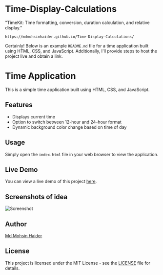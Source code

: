 # Time-Display-Calculations
"TimeKit: Time formatting, conversion, duration calculation, and relative display."

```
https://mdmohsinhaider.github.io/Time-Display-Calculations/
```
Certainly! Below is an example `README.md` file for a time application built using HTML, CSS, and JavaScript. Additionally, I'll provide steps to host the project live and obtain a link.

# Time Application

This is a simple time application built using HTML, CSS, and JavaScript.

## Features

- Displays current time
- Option to switch between 12-hour and 24-hour format
- Dynamic background color change based on time of day

## Usage

Simply open the `index.html` file in your web browser to view the application.

## Live Demo

You can view a live demo of this project [here](https://mdmohsinhaider.github.io/Time-Display-Calculations/).

## Screenshots of idea 

![Screenshot](https://chrome.google.com/webstore/detail/digital-clock-ce-7/ceppoilemjnhfdbkekhcnagmfnhokjgm?hl=en-GB)

## Author

[Md Mohsin Haider](https://github.com/MdMohsinHaider)

## License

This project is licensed under the MIT License - see the [LICENSE](LICENSE) file for details.

